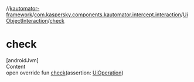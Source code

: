 //[kautomator-framework](../../index.md)/[com.kaspersky.components.kautomator.intercept.interaction](../index.md)/[UiObjectInteraction](index.md)/[check](check.md)



# check  
[androidJvm]  
Content  
open override fun [check](check.md)(assertion: [UiOperation](../../com.kaspersky.components.kautomator.intercept.operation/-ui-operation/index.md)<UiObject2>)  



